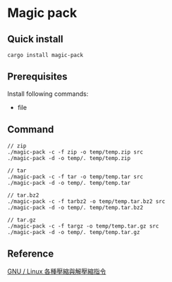 # Magic pack

## Quick install

```shell
cargo install magic-pack
```

## Prerequisites

Install following commands:
* file

## Command

```shell
// zip
./magic-pack -c -f zip -o temp/temp.zip src
./magic-pack -d -o temp/. temp/temp.zip

// tar
./magic-pack -c -f tar -o temp/temp.tar src
./magic-pack -d -o temp/. temp/temp.tar

// tar.bz2
./magic-pack -c -f tarbz2 -o temp/temp.tar.bz2 src
./magic-pack -d -o temp/. temp/temp.tar.bz2
 
// tar.gz
./magic-pack -c -f targz -o temp/temp.tar.gz src
./magic-pack -d -o temp/. temp/temp.tar.gz
```

## Reference

[GNU / Linux 各種壓縮與解壓縮指令](http://note.drx.tw/2008/04/command.html)  